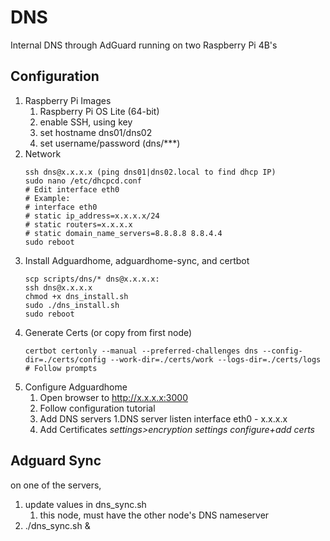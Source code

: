 # DNS

Internal DNS through AdGuard running on two Raspberry Pi 4B's

## Configuration

1. Raspberry Pi Images
   1. Raspberry Pi OS Lite (64-bit)
   2. enable SSH, using key
   3. set hostname dns01/dns02
   4. set username/password (dns/***)
2. Network
   ```
   ssh dns@x.x.x.x (ping dns01|dns02.local to find dhcp IP)
   sudo nano /etc/dhcpcd.conf
   # Edit interface eth0
   # Example:
   # interface eth0
   # static ip_address=x.x.x.x/24
   # static routers=x.x.x.x
   # static domain_name_servers=8.8.8.8 8.8.4.4
   sudo reboot
   ```
3. Install Adguardhome, adguardhome-sync, and certbot
   ```
   scp scripts/dns/* dns@x.x.x.x:
   ssh dns@x.x.x.x
   chmod +x dns_install.sh
   sudo ./dns_install.sh
   sudo reboot
   ```
4. Generate Certs (or copy from first node)
   ```
   certbot certonly --manual --preferred-challenges dns --config-dir=./certs/config --work-dir=./certs/work --logs-dir=./certs/logs
   # Follow prompts 
   ```
5. Configure Adguardhome
   1. Open browser to http://x.x.x.x:3000
   2. Follow configuration tutorial
   3. Add DNS servers
      1.DNS server listen interface eth0 - x.x.x.x
   4. Add Certificates _settings>encryption settings configure+add certs_


## Adguard Sync

on one of the servers, 
1. update values in dns_sync.sh
   1. this node, must have the other node's DNS nameserver
2. ./dns_sync.sh &